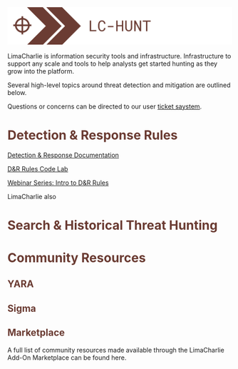 ![image 'lc-hunt'](./images/lc-hunt.png)

LimaCharlie is information security tools and infrastructure. Infrastructure to support any scale and tools to help analysts get started hunting as they grow into the platform.

Several high-level topics around threat detection and mitigation are outlined below.

Questions or concerns can be directed to our user [ticket saystem]().

# <span style="color:#6a3b32">Detection & Response Rules</span>

[Detection & Response Documentation](./dr.md)

[D&R Rules Code Lab](./codelab_dr.md)

[Webinar Series: Intro to D&R Rules](https://www.youtube.com/watch?v=0bwgMPkfbFE&t=187s)

LimaCharlie also 

# <span style="color:#6a3b32">Search & Historical Threat Hunting</span>

# <span style="color:#6a3b32">Community Resources</span>

## <span style="color:#6a3b32">YARA</span>

## <span style="color:#6a3b32">Sigma</span>

## <span style="color:#6a3b32">Marketplace</span>


A full list of community resources made available through the LimaCharlie Add-On Marketplace can be found here.
